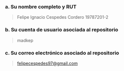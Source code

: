 ### a. Su nombre completo y RUT
>Felipe Ignacio Cespedes Cordero
    19787201-2
### b. Su cuenta de usuario asociada al repositorio
>madkep
### c. Su correo electrónico asociado al repositorio
>felipecespedes97@gmail.com